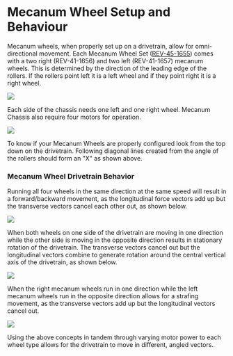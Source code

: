 # Mecanum Wheel Setup and Behaviour

Mecanum wheels, when properly set up on a drivetrain, allow for omni-directional movement. Each Mecanum Wheel Set ([REV-45-1655](https://www.revrobotics.com/rev-45-1655/)) comes with a two right (REV-41-1656) and two left (REV-41-1657) mecanum wheels. This is determined by the direction of the leading edge of the rollers. If the rollers point left it is a left wheel and if they point right it is a right wheel.&#x20;

![](https://2589213514-files.gitbook.io/\~/files/v0/b/gitbook-legacy-files/o/assets%2F-M5yw0n8IneF5-9ybLjT%2F-MEdFLXTiGafr6U3r\_25%2F-MEdOvGHyh9ZFSpewGH\_%2Fview%204.svg?alt=media\&token=af5e84d5-96f5-458a-b8f5-b73c7075eb97)

Each side of the chassis needs one left and one right wheel. Mecanum Chassis also require four motors for operation.‌

![](https://2589213514-files.gitbook.io/\~/files/v0/b/gitbook-legacy-files/o/assets%2F-M5yw0n8IneF5-9ybLjT%2F-MGAlk3hA20qNrkaOKFl%2F-MGEhbw8k2D2JwY4u7qV%2FMVD\_Top%20-%20Arrows\_GB.svg?alt=media\&token=f4ef8a55-e246-4df0-8c6b-279ea88b5fa5)

To know if your Mecanum Wheels are properly configured look from the top down on the drivetrain. Following diagonal lines created from the angle of the rollers should form an "X" as shown above.‌

### Mecanum Wheel Drivetrain Behavior

Running all four wheels in the same direction at the same speed will result in a forward/backward movement, as the longitudinal force vectors add up but the transverse vectors cancel each other out, as shown below.‌

![](https://2589213514-files.gitbook.io/\~/files/v0/b/gitbook-legacy-files/o/assets%2F-M5yw0n8IneF5-9ybLjT%2F-MGAlk3hA20qNrkaOKFl%2F-MGElkhKXVl-5E9PyleO%2FMVD\_Forward\_Reverse\_GB%20REDo.svg?alt=media\&token=40fe8463-8f23-4136-a639-99bf049a1577)

When both wheels on one side of the drivetrain are moving in one direction while the other side is moving in the opposite direction results in stationary rotation of the drivetrain. The transverse vectors cancel out but the longitudinal vectors combine to generate rotation around the central vertical axis of the drivetrain, as shown below.‌

![](https://2589213514-files.gitbook.io/\~/files/v0/b/gitbook-legacy-files/o/assets%2F-M5yw0n8IneF5-9ybLjT%2F-MGAlk3hA20qNrkaOKFl%2F-MGElp8x9TzAzBG5F\_NH%2FMVD\_Spin\_GB%20Redo.svg?alt=media\&token=6877456d-f1c9-4ec9-af3d-e1582c81abe2)

When the right mecanum wheels run in one direction while the left mecanum wheels run in the opposite direction allows for a strafing movement, as the transverse vectors add up but the longitudinal vectors cancel out.‌

![](https://2589213514-files.gitbook.io/\~/files/v0/b/gitbook-legacy-files/o/assets%2F-M5yw0n8IneF5-9ybLjT%2F-MGAlk3hA20qNrkaOKFl%2F-MGEo9JBskv1dec5kwjH%2FMVD\_Strafe\_GB%20Redo.svg?alt=media\&token=f5bd20a9-662a-4489-9791-6c3227f2ab63)

Using the above concepts in tandem through varying motor power to each wheel type allows for the drivetrain to move in different, angled vectors.

<figure><img src="https://2589213514-files.gitbook.io/~/files/v0/b/gitbook-legacy-files/o/assets%2F-M5yw0n8IneF5-9ybLjT%2F-MGEuHO5rL_qf6RIPAes%2F-MGEy5xLE0nUJxvnvdtc%2FMVD_Vector_GB%20redo.svg?alt=media&#x26;token=d793e5b0-2c99-4929-b220-7781c66d54c2" alt=""><figcaption></figcaption></figure>
